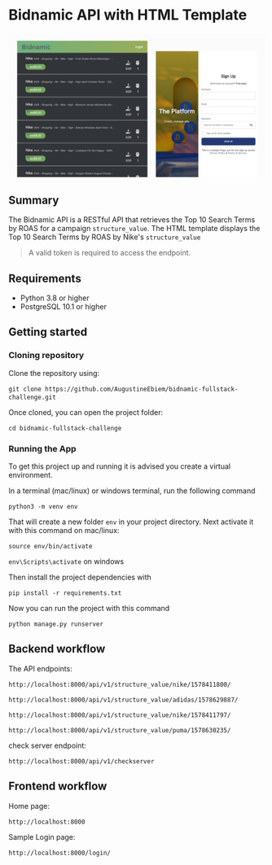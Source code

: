 # Bidnamic API with HTML Template

<img src="preview.png" alt="drawing"/>

## Summary
The Bidnamic API is a RESTful API that retrieves the Top 10 Search Terms by ROAS for a campaign `structure_value`. The HTML template displays the Top 10 Search Terms by ROAS by Nike's `structure_value`
> A valid token is required to access the endpoint.

## Requirements
* Python 3.8 or higher
* PostgreSQL 10.1 or higher

## Getting started


### Cloning repository

Clone the repository using:

```
git clone https://github.com/AugustineEbiem/bidnamic-fullstack-challenge.git
```

Once cloned, you can open the project folder:

``` 
cd bidnamic-fullstack-challenge
```


### Running the App

To get this project up and running it is advised you create a virtual environment.

In a terminal (mac/linux) or windows terminal, run the following command

```
python3 -m venv env
```

That will create a new folder `env` in your project directory. Next activate it with this command on mac/linux:

```
source env/bin/activate
```
`env\Scripts\activate` on windows

Then install the project dependencies with

```
pip install -r requirements.txt
```

Now you can run the project with this command

```
python manage.py runserver
```

## Backend workflow

The API endpoints:
```
http://localhost:8000/api/v1/structure_value/nike/1578411800/
```
```
http://localhost:8000/api/v1/structure_value/adidas/1578629887/
```
```
http://localhost:8000/api/v1/structure_value/nike/1578411797/
```
```
http://localhost:8000/api/v1/structure_value/puma/1578630235/
```
check server endpoint:
```
http://localhost:8000/api/v1/checkserver
```
## Frontend workflow
Home page:
```
http://localhost:8000
```
Sample Login page:
```
http://localhost:8000/login/
```
